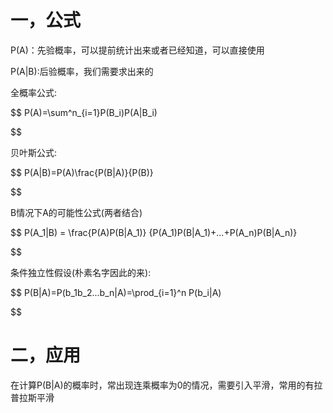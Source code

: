 # 一，公式

P(A)：先验概率，可以提前统计出来或者已经知道，可以直接使用

P(A|B):后验概率，我们需要求出来的

全概率公式:

$$
P(A)=\sum^n_{i=1}P(B_i)P(A|B_i)

$$

贝叶斯公式:

$$
P(A|B)=P(A)\frac{P(B|A)}{P(B)}

$$

B情况下A的可能性公式(两者结合)

$$
P(A_1|B) = \frac{P(A)P(B|A_1)}
{P(A_1)P(B|A_1)+...+P(A_n)P(B|A_n)}

$$

条件独立性假设(朴素名字因此的来):

$$
P(B|A)=P(b_1b_2...b_n|A)=\prod_{i=1}^n P(b_i|A)

$$

# 二，应用

在计算P(B|A)的概率时，常出现连乘概率为0的情况，需要引入平滑，常用的有拉普拉斯平滑
